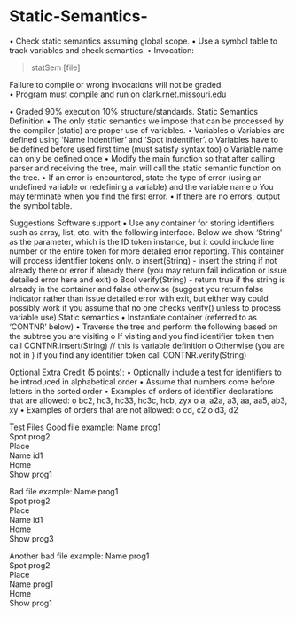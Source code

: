 # Static-Semantics-
• Check static semantics assuming global scope. 
• Use a symbol table to track variables and check semantics. 
• Invocation:  
> statSem [file] 
 
Failure to compile or wrong invocations will not be graded.  
• Program must compile and run on clark.rnet.missouri.edu 
 
• Graded 90% execution 10% structure/standards. 
Static Semantics Definition 
• The only static semantics we impose that can be processed by the compiler (static) are proper use of 
variables. 
• Variables 
o Variables are defined using ‘Name Indentifier’ and ‘Spot Indentifier’. 
o Variables have to be defined before used first time (must satisfy syntax too) 
o Variable name can only be defined once 
• Modify the main function so that after calling parser and receiving the tree, main will call the static 
semantic function on the tree. 
• If an error is encountered, state the type of error (using an undefined variable or redefining a variable) 
and the variable name 
o You may terminate when you find the first error. 
• If there are no errors, output the symbol table. 
 
Suggestions 
Software support 
• Use any container for storing identifiers such as array, list, etc. with the following interface. Below we 
show ‘String’ as the parameter, which is the ID token instance, but it could include line number or the 
entire token for more detailed error reporting. This container will process identifier tokens only. 
o insert(String) - insert the string if not already there or error if already there (you may return fail 
indication or issue detailed error here and exit) 
o Bool verify(String) - return true if the string is already in the container and false otherwise 
(suggest you return false indicator rather than issue detailed error with exit, but either way 
could possibly work if you assume that no one checks verify() unless to process variable use) 
Static semantics 
• Instantiate container (referred to as ‘CONTNR’ below) 
• Traverse the tree and perform the following based on the subtree you are visiting 
o If visiting <X> and you find identifier token then call CONTNR.insert(String) // this is variable 
definition 
o Otherwise (you are not in <X>) if you find any identifier token call CONTNR.verify(String) 
 
Optional Extra Credit (5 points): 
• Optionally include a test for identifiers to be introduced in alphabetical order 
• Assume that numbers come before letters in the sorted order 
• Examples of orders of identifier declarations that are allowed: 
o bc2, hc3, hc33, hc3c, hcb, zyx 
o a, a2a, a3, aa, aa5, ab3, xy 
• Examples of orders that are not allowed: 
o cd, c2 
o d3, d2 
 
Test Files 
Good file example: 
 Name prog1  
Spot prog2  
Place  
Name id1  
Home  
Show prog1 
 
Bad file example: 
Name prog1  
Spot prog2  
Place  
Name id1  
Home  
Show prog3 
 
Another bad file example: 
Name prog1  
Spot prog2  
Place  
Name prog1  
Home  
Show prog1 
 
 
